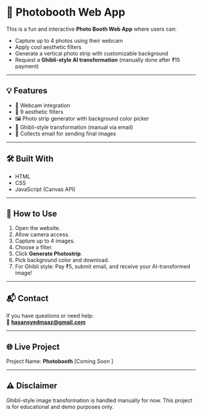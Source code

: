 # 📸 Photobooth Web App

This is a fun and interactive **Photo Booth Web App** where users can:
- Capture up to 4 photos using their webcam
- Apply cool aesthetic filters
- Generate a vertical photo strip with customizable background
- Request a **Ghibli-style AI transformation** (manually done after ₹15 payment)

---

## 💡 Features

- 🎥 Webcam integration
- 🎨 9 aesthetic filters
- 🖼️ Photo strip generator with background color picker
- 🧚 Ghibli-style transformation (manual via email)
- 📩 Collects email for sending final images

---

## 🛠️ Built With

- HTML
- CSS
- JavaScript (Canvas API)

---

## 🚀 How to Use

1. Open the website.
2. Allow camera access.
3. Capture up to 4 images.
4. Choose a filter.
5. Click **Generate Photostrip**.
6. Pick background color and download.
7. For Ghibli style: Pay ₹5, submit email, and receive your AI-transformed image!

---

## 📬 Contact

If you have questions or need help:  
📧 **hasansyedmaaz@gmail.com**

---

## 🌐 Live Project

Project Name: **Photobooth** 
[Coming Soon ]

---

## ⚠️ Disclaimer

Ghibli-style image transformation is handled manually for now. This project is for educational and demo purposes only.

